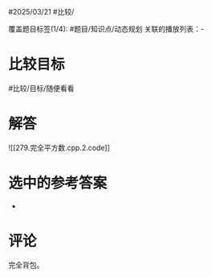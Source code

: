 #2025/03/21 #比较/

覆盖题目标签(1/4):  #题目/知识点/动态规划 
关联的播放列表：-

# 比较目标

#比较/目标/随便看看 

# 解答

![[279.完全平方数.cpp.2.code]]

# 选中的参考答案

-

# 评论

完全背包。